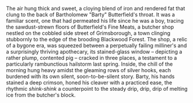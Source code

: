 The air hung thick and sweet, a cloying blend of iron and rendered fat that clung to the back of Bartholomew "Barty" Butterfield's throat.  It was a familiar scent, one that had permeated his life since he was a boy, tracing the sawdust-strewn floors of Butterfield's Fine Meats, a butcher shop nestled on the cobbled side street of Grimsborough, a town clinging stubbornly to the edge of the brooding Blackwood Forest.  The shop, a relic of a bygone era, was squeezed between a perpetually failing milliner's and a surprisingly thriving apothecary, its stained-glass window – depicting a rather plump, contented pig – cracked in three places, a testament to a particularly rambunctious hailstorm last spring.  Inside, the chill of the morning hung heavy amidst the gleaming rows of silver hooks, each burdened with its own silent, soon-to-be-silent story. Barty, his hands stained a deep crimson, honed his cleaver with a practiced ease, the rhythmic *shink-shink* a counterpoint to the steady drip, drip, drip of melting ice from the butcher's block.
